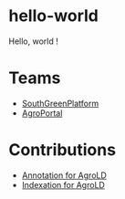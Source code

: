# hello-world

Hello, world !

# Teams

* [SouthGreenPlatform](https://github.com/SouthGreenPlatform/)
* [AgroPortal](https://github.com/agroportal)

# Contributions
* [Annotation for AgroLD](https://github.com/SouthGreenPlatform/AgroLD/tree/master/agrold_annotation)
* [Indexation for AgroLD](https://github.com/SouthGreenPlatform/AgroLD/tree/master/agrold_indexation)

